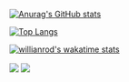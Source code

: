 [![Anurag's GitHub stats](https://github-readme-stats.vercel.app/api?username=dev-aly3n&show_icons=true&theme=nightowl)](https://github.com/anuraghazra/github-readme-stats)


[![Top Langs](https://github-readme-stats.vercel.app/api/top-langs/?username=dev-aly3n&hide=css&show_icons=true&theme=nightowl&langs_count=7)](https://github.com/anuraghazra/github-readme-stats)


[![willianrod's wakatime stats](https://github-readme-stats.vercel.app/api/wakatime?username=aly3n)](https://github.com/anuraghazra/github-readme-stats)

  <img align="center" src="https://github-readme-stats.vercel.app/api/pin/?username=dev-aly3n&repo=github-readme-stats" />
  <img align="center" src="https://github-readme-stats.vercel.app/api/pin/?username=dev-aly3n&repo=convoychat" />
